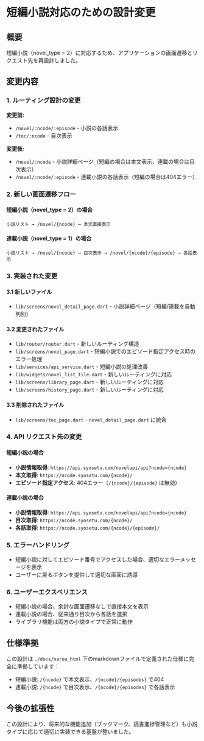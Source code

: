 # 短編小説対応のための設計変更

## 概要
短編小説（novel_type = 2）に対応するため、アプリケーションの画面遷移とリクエスト先を再設計しました。

## 変更内容

### 1. ルーティング設計の変更

**変更前:**
- `/novel/:ncode/:episode` - 小説の各話表示
- `/toc/:ncode` - 目次表示

**変更後:**
- `/novel/:ncode` - 小説詳細ページ（短編の場合は本文表示、連載の場合は目次表示）
- `/novel/:ncode/:episode` - 連載小説の各話表示（短編の場合は404エラー）

### 2. 新しい画面遷移フロー

#### 短編小説（novel_type = 2）の場合
```
小説リスト → /novel/{ncode} → 本文直接表示
```

#### 連載小説（novel_type = 1）の場合
```
小説リスト → /novel/{ncode} → 目次表示 → /novel/{ncode}/{episode} → 各話表示
```

### 3. 実装された変更

#### 3.1 新しいファイル
- `lib/screens/novel_detail_page.dart` - 小説詳細ページ（短編/連載を自動判別）

#### 3.2 変更されたファイル
- `lib/router/router.dart` - 新しいルーティング構造
- `lib/screens/novel_page.dart` - 短編小説でのエピソード指定アクセス時のエラー処理
- `lib/services/api_service.dart` - 短編小説の処理改善
- `lib/widgets/novel_list_tile.dart` - 新しいルーティングに対応
- `lib/screens/library_page.dart` - 新しいルーティングに対応
- `lib/screens/history_page.dart` - 新しいルーティングに対応

#### 3.3 削除されたファイル
- `lib/screens/toc_page.dart` - `novel_detail_page.dart` に統合

### 4. API リクエスト先の変更

#### 短編小説の場合
- **小説情報取得**: `https://api.syosetu.com/novelapi/api?ncode={ncode}`
- **本文取得**: `https://ncode.syosetu.com/{ncode}/`
- **エピソード指定アクセス**: 404エラー（`/{ncode}/{episode}` は無効）

#### 連載小説の場合
- **小説情報取得**: `https://api.syosetu.com/novelapi/api?ncode={ncode}`
- **目次取得**: `https://ncode.syosetu.com/{ncode}/`
- **各話取得**: `https://ncode.syosetu.com/{ncode}/{episode}/`

### 5. エラーハンドリング

- 短編小説に対してエピソード番号でアクセスした場合、適切なエラーメッセージを表示
- ユーザーに戻るボタンを提供して適切な画面に誘導

### 6. ユーザーエクスペリエンス

- 短編小説の場合、余計な画面遷移なしで直接本文を表示
- 連載小説の場合、従来通り目次から各話を選択
- ライブラリ機能は両方の小説タイプで正常に動作

## 仕様準拠

この設計は `./docs/narou_html` 下のmarkdownファイルで定義された仕様に完全に準拠しています：

- 短編小説: `/{ncode}` で本文表示、`/{ncode}/{episodes}` で404
- 連載小説: `/{ncode}` で目次表示、`/{ncode}/{episodes}` で各話表示

## 今後の拡張性

この設計により、将来的な機能追加（ブックマーク、読書進捗管理など）も小説タイプに応じて適切に実装できる基盤が整いました。
